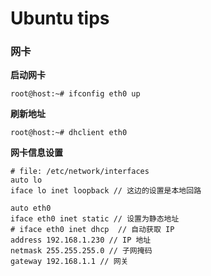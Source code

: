 # Ubuntu tips

### 网卡

**启动网卡**

```
root@host:~# ifconfig eth0 up
```

**刷新地址**

```
root@host:~# dhclient eth0
```

**网卡信息设置**

```
# file: /etc/network/interfaces
auto lo 
iface lo inet loopback // 这边的设置是本地回路

auto eth0 
iface eth0 inet static // 设置为静态地址
# iface eth0 inet dhcp  // 自动获取 IP
address 192.168.1.230 // IP 地址
netmask 255.255.255.0 // 子网掩码
gateway 192.168.1.1 // 网关
```
